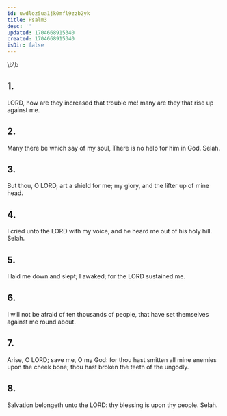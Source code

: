 ```yaml
---
id: uwdloz5ua1jk0mfl9zzb2yk
title: Psalm3
desc: ''
updated: 1704668915340
created: 1704668915340
isDir: false
---
```

\b\b
## 1.
LORD, how are they increased that trouble me!  many are they that rise up against me.
## 2.
Many there be which say of my soul, There is no help for him in God.  Selah.
## 3.
But thou, O LORD, art a shield for me; my glory, and the lifter up of mine head.
## 4.
I cried unto the LORD with my voice, and he heard me out of his holy hill.  Selah.
## 5.
I laid me down and slept; I awaked; for the LORD sustained me.
## 6.
I will not be afraid of ten thousands of people, that have set themselves against me round about.
## 7.
Arise, O LORD; save me, O my God: for thou hast smitten all mine enemies upon the cheek bone; thou hast broken the teeth of the ungodly.
## 8.
Salvation belongeth unto the LORD: thy blessing is upon thy people.  Selah.
